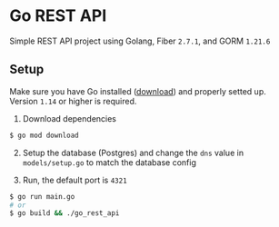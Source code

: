 # Go REST API

Simple REST API project using Golang, Fiber `2.7.1`, and GORM `1.21.6`

## Setup

Make sure you have Go installed ([download](https://golang.org/dl/)) and properly setted up. Version `1.14` or higher is required.

1. Download dependencies

```bash
$ go mod download
```

2. Setup the database (Postgres) and change the `dns` value in `models/setup.go` to match the database config

3. Run, the default port is `4321`

```bash
$ go run main.go
# or
$ go build && ./go_rest_api
```
